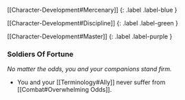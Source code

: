 
[[Character-Development#Mercenary]]
{: .label .label-blue }

[[Character-Development#Discipline]]
{: .label .label-green }

[[Character-Development#Master]]
{: .label .label-purple }
### Soldiers Of Fortune
*No matter the odds, you and your companions stand firm.*
* You and your [[Terminology#Ally]] never suffer from [[Combat#Overwhelming Odds]].